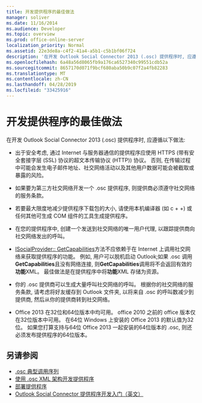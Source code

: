 ```yaml
---
title: 开发提供程序的最佳做法
manager: soliver
ms.date: 11/16/2014
ms.audience: Developer
ms.topic: overview
ms.prod: office-online-server
localization_priority: Normal
ms.assetid: 22e3de8a-c4f2-41a4-a5b1-c5b1bf06f724
description: '在开发 Outlook Social Connector 2013 (.osc) 提供程序时, 应遵循以下做法:'
ms.openlocfilehash: 6a48a56d8065fb9a176ca6527340c99551cdb52a
ms.sourcegitcommit: 8657170d071f9bcf680aba50b9c07f2a4fb82283
ms.translationtype: MT
ms.contentlocale: zh-CN
ms.lasthandoff: 04/28/2019
ms.locfileid: "33425916"
---
```

# <a name="best-practices-for-developing-a-provider"></a>开发提供程序的最佳做法

在开发 Outlook Social Connector 2013 (.osc) 提供程序时, 应遵循以下做法:
  
- 出于安全考虑, 通过 Internet 与服务器通信的提供程序应使用 HTTPS (带有安全套接字层 (SSL) 协议的超文本传输协议 (HTTP)) 协议。 否则, 在传输过程中可能会发生电子邮件地址、社交网络活动以及其他用户数据可能会被截取或暴露的风险。
    
- 如果要为第三方社交网络开发一个 .osc 提供程序, 则提供商必须遵守社交网络的服务条款。
    
- 若要最大限度地减少提供程序下载包的大小, 请使用本机编译器 (如 c + +) 或任何其他可生成 COM 组件的工具生成提供程序。
    
- 在您的提供程序中, 创建一个发送到社交网络的唯一用户代理, 以跟踪提供商向社交网络发出的呼叫。
    
- [ISocialProvider:: GetCapabilities](isocialprovider-getcapabilities.md)方法不应依赖于在 Internet 上调用社交网络来获取提供程序的功能。 例如, 用户可以脱机启动 Outlook;如果 .osc 调用**GetCapabilities**且没有网络连接, 则**GetCapabilities**调用将不会返回有效的**功能**XML。 最佳做法是在提供程序中将**功能**XML 存储为资源。 
    
- 你的 .osc 提供商可以生成大量呼叫社交网络的呼叫。 根据你的社交网络的服务条款, 请考虑将好友缓存到 Outlook 文件夹, 以将来自 .osc 的呼叫数减少到提供商, 然后从你的提供商转到社交网络。
    
- Office 2013 在32位和64位版本中均可用。 office 2010 之前的 office 版本仅在32位版本中可用。 在64位 Windows 上安装的 Office 2013 的默认值为32位。 如果您打算支持与64位 Office 2013 一起安装的64位版本的 .osc, 则还必须发布提供程序的64位版本。 
    
## <a name="see-also"></a>另请参阅

- [.osc 典型调用序列](osc-typical-calling-sequences.md)  
- [使用 .osc XML 架构开发提供程序](developing-a-provider-with-the-osc-xml-schema.md)  
- [部署提供程序](deploying-a-provider.md)  
- [Outlook Social Connector 提供程序开发入门（英文）](getting-started-with-developing-an-outlook-social-connector-provider.md)

